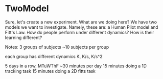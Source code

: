 # TwoModel

Sure, let's create a new experiment. What are we doing here? We have two models we want to investigate. Namely, these are: a Human Pilot model and Fitt's Law. How do people perform under different dynamics? How is their learning different?

Notes:
3 groups of subjects
~10 subjects per group

each group has different dynamics
K, K/s, K/s^2

5 days in a row, MTuWThF
~30 minutes per day
15 minutes doing a 1D tracking task
15 minutes doing a 2D fitts task

